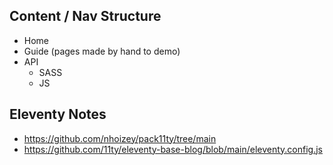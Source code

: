 ## Content / Nav Structure

- Home
- Guide (pages made by hand to demo)
- API
  - SASS
  - JS

## Eleventy Notes

- https://github.com/nhoizey/pack11ty/tree/main
- https://github.com/11ty/eleventy-base-blog/blob/main/eleventy.config.js